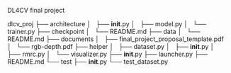 DL4CV final project

dlcv_proj
├── architecture
│   ├── __init__.py
│   ├── model.py
│   └── trainer.py
├── checkpoint
│   └── README.md
├── data
│   └── README.md
├── documents
│   ├── final_project_proposal_template.pdf
│   └── rgb-depth.pdf
├── helper
│   ├── dataset.py
│   ├── __init__.py
│   ├── rmrc.py
│   └── visualizer.py
├── __init__.py
├── launcher.py
├── README.md
└── test
    ├── __init__.py
    └── test_dataset.py

